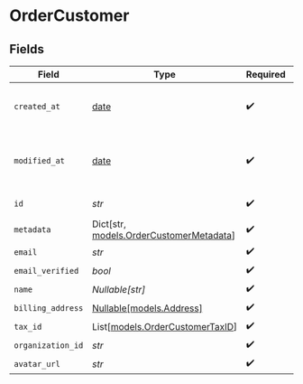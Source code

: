 # OrderCustomer


## Fields

| Field                                                                         | Type                                                                          | Required                                                                      | Description                                                                   |
| ----------------------------------------------------------------------------- | ----------------------------------------------------------------------------- | ----------------------------------------------------------------------------- | ----------------------------------------------------------------------------- |
| `created_at`                                                                  | [date](https://docs.python.org/3/library/datetime.html#date-objects)          | :heavy_check_mark:                                                            | Creation timestamp of the object.                                             |
| `modified_at`                                                                 | [date](https://docs.python.org/3/library/datetime.html#date-objects)          | :heavy_check_mark:                                                            | Last modification timestamp of the object.                                    |
| `id`                                                                          | *str*                                                                         | :heavy_check_mark:                                                            | The ID of the object.                                                         |
| `metadata`                                                                    | Dict[str, [models.OrderCustomerMetadata](../models/ordercustomermetadata.md)] | :heavy_check_mark:                                                            | N/A                                                                           |
| `email`                                                                       | *str*                                                                         | :heavy_check_mark:                                                            | N/A                                                                           |
| `email_verified`                                                              | *bool*                                                                        | :heavy_check_mark:                                                            | N/A                                                                           |
| `name`                                                                        | *Nullable[str]*                                                               | :heavy_check_mark:                                                            | N/A                                                                           |
| `billing_address`                                                             | [Nullable[models.Address]](../models/address.md)                              | :heavy_check_mark:                                                            | N/A                                                                           |
| `tax_id`                                                                      | List[[models.OrderCustomerTaxID](../models/ordercustomertaxid.md)]            | :heavy_check_mark:                                                            | N/A                                                                           |
| `organization_id`                                                             | *str*                                                                         | :heavy_check_mark:                                                            | N/A                                                                           |
| `avatar_url`                                                                  | *str*                                                                         | :heavy_check_mark:                                                            | N/A                                                                           |